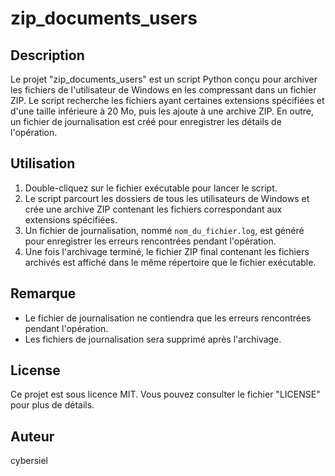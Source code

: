 zip_documents_users
==============

Description
------------
Le projet "zip_documents_users" est un script Python conçu pour archiver les fichiers de l'utilisateur de Windows en les compressant dans un fichier ZIP. Le script recherche les fichiers ayant certaines extensions spécifiées et d'une taille inférieure à 20 Mo, puis les ajoute à une archive ZIP. En outre, un fichier de journalisation est créé pour enregistrer les détails de l'opération.

Utilisation
-----------
1. Double-cliquez sur le fichier exécutable pour lancer le script.
2. Le script parcourt les dossiers de tous les utilisateurs de Windows et crée une archive ZIP contenant les fichiers correspondant aux extensions spécifiées.
3. Un fichier de journalisation, nommé `nom_du_fichier.log`, est généré pour enregistrer les erreurs rencontrées pendant l'opération.
4. Une fois l'archivage terminé, le fichier ZIP final contenant les fichiers archivés est affiché dans le même répertoire que le fichier exécutable.

Remarque
--------
- Le fichier de journalisation ne contiendra que les erreurs rencontrées pendant l'opération.
- Les fichiers de journalisation sera supprimé après l'archivage.

License
-------
Ce projet est sous licence MIT. Vous pouvez consulter le fichier "LICENSE" pour plus de détails.

Auteur
------
cybersiel